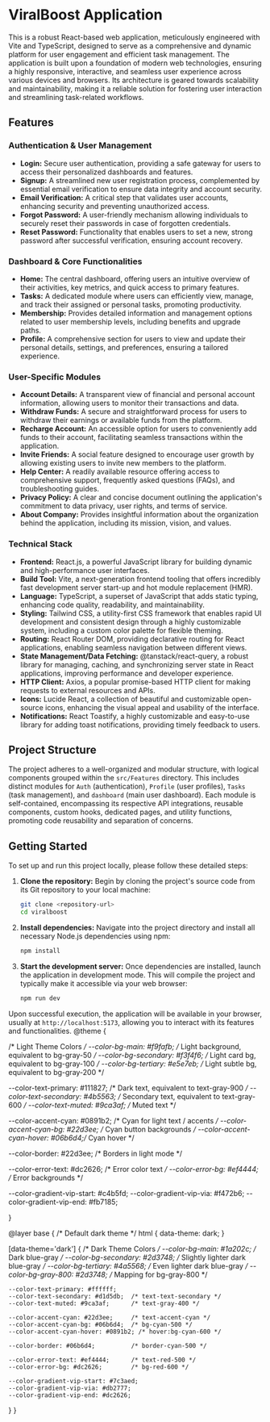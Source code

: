 # ViralBoost Application

This is a robust React-based web application, meticulously engineered with Vite and TypeScript, designed to serve as a comprehensive and dynamic platform for user engagement and efficient task management. The application is built upon a foundation of modern web technologies, ensuring a highly responsive, interactive, and seamless user experience across various devices and browsers. Its architecture is geared towards scalability and maintainability, making it a reliable solution for fostering user interaction and streamlining task-related workflows.

## Features

### Authentication & User Management
- **Login:** Secure user authentication, providing a safe gateway for users to access their personalized dashboards and features.
- **Signup:** A streamlined new user registration process, complemented by essential email verification to ensure data integrity and account security.
- **Email Verification:** A critical step that validates user accounts, enhancing security and preventing unauthorized access.
- **Forgot Password:** A user-friendly mechanism allowing individuals to securely reset their passwords in case of forgotten credentials.
- **Reset Password:** Functionality that enables users to set a new, strong password after successful verification, ensuring account recovery.

### Dashboard & Core Functionalities
- **Home:** The central dashboard, offering users an intuitive overview of their activities, key metrics, and quick access to primary features.
- **Tasks:** A dedicated module where users can efficiently view, manage, and track their assigned or personal tasks, promoting productivity.
- **Membership:** Provides detailed information and management options related to user membership levels, including benefits and upgrade paths.
- **Profile:** A comprehensive section for users to view and update their personal details, settings, and preferences, ensuring a tailored experience.

### User-Specific Modules
- **Account Details:** A transparent view of financial and personal account information, allowing users to monitor their transactions and data.
- **Withdraw Funds:** A secure and straightforward process for users to withdraw their earnings or available funds from the platform.
- **Recharge Account:** An accessible option for users to conveniently add funds to their account, facilitating seamless transactions within the application.
- **Invite Friends:** A social feature designed to encourage user growth by allowing existing users to invite new members to the platform.
- **Help Center:** A readily available resource offering access to comprehensive support, frequently asked questions (FAQs), and troubleshooting guides.
- **Privacy Policy:** A clear and concise document outlining the application's commitment to data privacy, user rights, and terms of service.
- **About Company:** Provides insightful information about the organization behind the application, including its mission, vision, and values.

### Technical Stack
- **Frontend:** React.js, a powerful JavaScript library for building dynamic and high-performance user interfaces.
- **Build Tool:** Vite, a next-generation frontend tooling that offers incredibly fast development server start-up and hot module replacement (HMR).
- **Language:** TypeScript, a superset of JavaScript that adds static typing, enhancing code quality, readability, and maintainability.
- **Styling:** Tailwind CSS, a utility-first CSS framework that enables rapid UI development and consistent design through a highly customizable system, including a custom color palette for flexible theming.
- **Routing:** React Router DOM, providing declarative routing for React applications, enabling seamless navigation between different views.
- **State Management/Data Fetching:** @tanstack/react-query, a robust library for managing, caching, and synchronizing server state in React applications, improving performance and developer experience.
- **HTTP Client:** Axios, a popular promise-based HTTP client for making requests to external resources and APIs.
- **Icons:** Lucide React, a collection of beautiful and customizable open-source icons, enhancing the visual appeal and usability of the interface.
- **Notifications:** React Toastify, a highly customizable and easy-to-use library for adding toast notifications, providing timely feedback to users.

## Project Structure

The project adheres to a well-organized and modular structure, with logical components grouped within the `src/Features` directory. This includes distinct modules for `Auth` (authentication), `Profile` (user profiles), `Tasks` (task management), and `dashboard` (main user dashboard). Each module is self-contained, encompassing its respective API integrations, reusable components, custom hooks, dedicated pages, and utility functions, promoting code reusability and separation of concerns.

## Getting Started

To set up and run this project locally, please follow these detailed steps:

1. **Clone the repository:** Begin by cloning the project's source code from its Git repository to your local machine:
   ```bash
   git clone <repository-url>
   cd viralboost
   ```

2. **Install dependencies:** Navigate into the project directory and install all necessary Node.js dependencies using npm:
   ```bash
   npm install
   ```

3. **Start the development server:** Once dependencies are installed, launch the application in development mode. This will compile the project and typically make it accessible via your web browser:
   ```bash
   npm run dev
   ```

Upon successful execution, the application will be available in your browser, usually at `http://localhost:5173`, allowing you to interact with its features and functionalities.
@theme {

  /* Light Theme Colors */
  --color-bg-main: #f9fafb;          /* Light background, equivalent to bg-gray-50 */
  --color-bg-secondary: #f3f4f6;     /* Light card bg, equivalent to bg-gray-100 */
  --color-bg-tertiary: #e5e7eb;      /* Light subtle bg, equivalent to bg-gray-200 */

  --color-text-primary: #111827;     /* Dark text, equivalent to text-gray-900 */
  --color-text-secondary: #4b5563;   /* Secondary text, equivalent to text-gray-600 */
  --color-text-muted: #9ca3af;       /* Muted text */

  --color-accent-cyan: #0891b2;      /* Cyan for light text / accents */
  --color-accent-cyan-bg: #22d3ee;   /* Cyan button backgrounds */
  --color-accent-cyan-hover: #06b6d4;/* Cyan hover */

  --color-border: #22d3ee;            /* Borders in light mode */

  --color-error-text: #dc2626;       /* Error color text */
  --color-error-bg: #ef4444;         /* Error backgrounds */

  --color-gradient-vip-start: #c4b5fd;
  --color-gradient-vip-via: #f472b6;
  --color-gradient-vip-end: #fb7185;


}

@layer base {
  /* Default dark theme */
  html {
    data-theme: dark;
  }
  
  [data-theme='dark'] {
    /* Dark Theme Colors */
    --color-bg-main: #1a202c; /* Dark blue-gray */
    --color-bg-secondary: #2d3748; /* Slightly lighter dark blue-gray */
    --color-bg-tertiary: #4a5568; /* Even lighter dark blue-gray */
    --color-bg-gray-800: #2d3748; /* Mapping for bg-gray-800 */

    --color-text-primary: #ffffff;
    --color-text-secondary: #d1d5db;  /* text-text-secondary */
    --color-text-muted: #9ca3af;      /* text-gray-400 */

    --color-accent-cyan: #22d3ee;     /* text-accent-cyan */
    --color-accent-cyan-bg: #06b6d4;  /* bg-cyan-500 */
    --color-accent-cyan-hover: #0891b2; /* hover:bg-cyan-600 */

    --color-border: #06b6d4;          /* border-cyan-500 */

    --color-error-text: #ef4444;      /* text-red-500 */
    --color-error-bg: #dc2626;        /* bg-red-600 */

    --color-gradient-vip-start: #7c3aed;
    --color-gradient-vip-via: #db2777;
    --color-gradient-vip-end: #dc2626;
  }
}